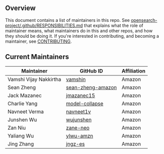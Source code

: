 ## Overview

This document contains a list of maintainers in this repo. See [opensearch-project/.github/RESPONSIBILITIES.md](https://github.com/opensearch-project/.github/blob/main/RESPONSIBILITIES.md#maintainer-responsibilities) that explains what the role of maintainer means, what maintainers do in this and other repos, and how they should be doing it. If you're interested in contributing, and becoming a maintainer, see [CONTRIBUTING](CONTRIBUTING.md).

## Current Maintainers

| Maintainer             | GitHub ID                                                 | Affiliation |
| ---------------------- | --------------------------------------------------------- | ----------- |
| Vamshi Vijay Nakkirtha | [vamshin](https://github.com/vamshin)                     | Amazon      |
| Sean Zheng             | [sean-zheng-amazon](https://github.com/sean-zheng-amazon) | Amazon      |
| Jack Mazanec           | [jmazanec15](https://github.com/jmazanec15)               | Amazon      |
| Charlie Yang           | [model-collapse](https://github.com/model-collapse)       | Amazon      |
| Navneet Verma          | [navneet1v](https://github.com/navneet1v)                 | Amazon      |
| Junshen Wu             | [wujunshen](https://github.com/wujunshen)                 | Amazon      |
| Zan Niu                | [zane-neo](https://github.com/zane-neo)                   | Amazon      |
| Yaliang Wu             | [ylwu-amzn](https://github.com/ylwu-amzn)                 | Amazon      |
| Jing Zhang             | [jngz-es](https://github.com/jngz-es)                     | Amazon      |
